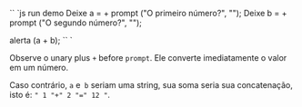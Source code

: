 

`` `js run demo
Deixe a = + prompt ("O primeiro número?", "");
Deixe b = + prompt ("O segundo número?", "");

alerta (a + b);
`` `

Observe o unary plus `+` before `prompt`. Ele converte imediatamente o valor em um número.

Caso contrário, `a` e` b` seriam uma string, sua soma seria sua concatenação, isto é: `" 1 "+" 2 "=" 12 "`.
